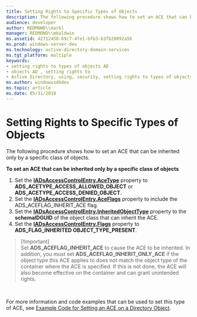 ```yaml
---
title: Setting Rights to Specific Types of Objects
description: The following procedure shows how to set an ACE that can be inherited only by a specific class of objects.
audience: developer
author: REDMOND\\markl
manager: REDMOND\\mbaldwin
ms.assetid: 42712458-69c7-4fe1-bfb3-b3fb28092a56
ms.prod: windows-server-dev
ms.technology: active-directory-domain-services
ms.tgt_platform: multiple
keywords:
- setting rights to types of objects AD
- objects AD , setting rights to
- Active Directory, using, security, setting rights to types of objects
ms.author: windowssdkdev
ms.topic: article
ms.date: 05/31/2018
---
```


# Setting Rights to Specific Types of Objects

The following procedure shows how to set an ACE that can be inherited only by a specific class of objects.

 **To set an ACE that can be inherited only by a specific class of objects**

1.  Set the [**IADsAccessControlEntry.AceType**](https://msdn.microsoft.com/library/aa705952) property to **ADS\_ACETYPE\_ACCESS\_ALLOWED\_OBJECT** or **ADS\_ACETYPE\_ACCESS\_DENIED\_OBJECT**.
2.  Set the [**IADsAccessControlEntry.AceFlags**](https://msdn.microsoft.com/library/aa705952) property to include the ADS\_ACEFLAG\_INHERIT\_ACE flag.
3.  Set the [**IADsAccessControlEntry.InheritedObjectType**](https://msdn.microsoft.com/library/aa705952) property to the **schemaIDGUID** of the object class that can inherit the ACE.
4.  Set the [**IADsAccessControlEntry.Flags**](https://msdn.microsoft.com/library/aa705952) property to **ADS\_FLAG\_INHERITED OBJECT\_TYPE\_PRESENT**.

> \[!Important\]  
> Set **ADS\_ACEFLAG\_INHERIT\_ACE** to cause the ACE to be inherited. In addition, you must set **ADS\_ACEFLAG\_INHERIT\_ONLY\_ACE** if the object type this ACE applies to does not match the object type of the container where the ACE is specified. If this is not done, the ACE will also become effective on the container and can grant unintended rights.

 

For more information and code examples that can be used to set this type of ACE, see [Example Code for Setting an ACE on a Directory Object](example-code-for-setting-an-ace-on-a-directory-object.md).

 

 




